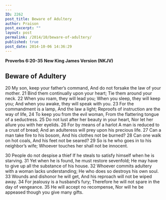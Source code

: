 ```yaml
---
---
ID: 2262
post_title: Beware of Adultery
author: Praison
post_excerpt: ""
layout: post
permalink: /2014/10/beware-of-adultery/
published: true
post_date: 2014-10-06 14:36:29
---
```

<strong>Proverbs 6:20-35</strong>
<strong> New King James Version (NKJV)</strong>
<h2>Beware of Adultery</h2>
20 My son, keep your father’s command,
And do not forsake the law of your mother.
21 Bind them continually upon your heart;
Tie them around your neck.
22 When you roam, they will lead you;
When you sleep, they will keep you;
And when you awake, they will speak with you.
23 For the commandment is a lamp,
And the law a light;
Reproofs of instruction are the way of life,
24 To keep you from the evil woman,
From the flattering tongue of a seductress.
25 Do not lust after her beauty in your heart,
Nor let her allure you with her eyelids.
26 For by means of a harlot
A man is reduced to a crust of bread;
And an adulteress will prey upon his precious life.
27 Can a man take fire to his bosom,
And his clothes not be burned?
28 Can one walk on hot coals,
And his feet not be seared?
29 So is he who goes in to his neighbor’s wife;
Whoever touches her shall not be innocent.

30 People do not despise a thief
If he steals to satisfy himself when he is starving.
31 Yet when he is found, he must restore sevenfold;
He may have to give up all the substance of his house.
32 Whoever commits adultery with a woman lacks understanding;
He who does so destroys his own soul.
33 Wounds and dishonor he will get,
And his reproach will not be wiped away.
34 For jealousy is a husband’s fury;
Therefore he will not spare in the day of vengeance.
35 He will accept no recompense,
Nor will he be appeased though you give many gifts.